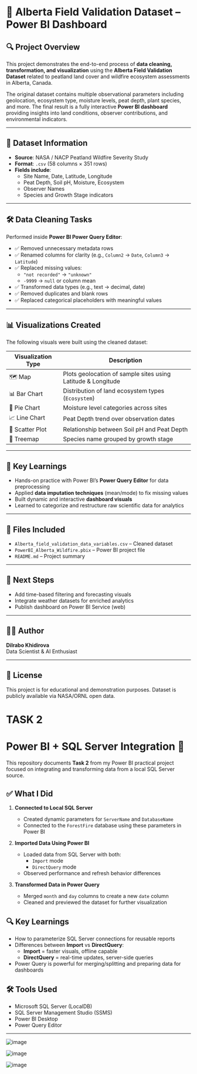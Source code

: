 # 🌲 Alberta Field Validation Dataset – Power BI Dashboard

## 🔍 Project Overview

This project demonstrates the end-to-end process of **data cleaning, transformation, and visualization** using the **Alberta Field Validation Dataset** related to peatland land cover and wildfire ecosystem assessments in Alberta, Canada.

The original dataset contains multiple observational parameters including geolocation, ecosystem type, moisture levels, peat depth, plant species, and more. The final result is a fully interactive **Power BI dashboard** providing insights into land conditions, observer contributions, and environmental indicators.

---

## 📁 Dataset Information

- **Source**: NASA / NACP Peatland Wildfire Severity Study
- **Format**: `.csv` (58 columns × 351 rows)
- **Fields include**:
  - Site Name, Date, Latitude, Longitude
  - Peat Depth, Soil pH, Moisture, Ecosystem
  - Observer Names
  - Species and Growth Stage indicators

---

## 🛠️ Data Cleaning Tasks

Performed inside **Power BI Power Query Editor**:

- ✅ Removed unnecessary metadata rows
- ✅ Renamed columns for clarity (e.g., `Column2` → `Date`, `Column3` → `Latitude`)
- ✅ Replaced missing values:
  - `"not recorded"` → `"unknown"`
  - `-9999` → `null` or column mean
- ✅ Transformed data types (e.g., text → decimal, date)
- ✅ Removed duplicates and blank rows
- ✅ Replaced categorical placeholders with meaningful values

---

## 📊 Visualizations Created

The following visuals were built using the cleaned dataset:

| Visualization Type | Description |
|--------------------|-------------|
| 🗺️ Map              | Plots geolocation of sample sites using Latitude & Longitude |
| 📊 Bar Chart        | Distribution of land ecosystem types (`Ecosystem`) |
| 🥧 Pie Chart        | Moisture level categories across sites |
| 📈 Line Chart       | Peat Depth trend over observation dates |
| 🔘 Scatter Plot     | Relationship between Soil pH and Peat Depth |
| 🌳 Treemap          | Species name grouped by growth stage |

---

## 📌 Key Learnings

- Hands-on practice with Power BI’s **Power Query Editor** for data preprocessing
- Applied **data imputation techniques** (mean/mode) to fix missing values
- Built dynamic and interactive **dashboard visuals**
- Learned to categorize and restructure raw scientific data for analytics

---

## 📂 Files Included

- `Alberta_field_validation_data_variables.csv` – Cleaned dataset
- `PowerBI_Alberta_Wildfire.pbix` – Power BI project file
- `README.md` – Project summary

---

## 🚀 Next Steps

- Add time-based filtering and forecasting visuals
- Integrate weather datasets for enriched analytics
- Publish dashboard on Power BI Service (web)

---

## 🙋‍♀️ Author

**Dilrabo Khidirova**  
Data Scientist & AI Enthusiast  
 

---

## 📢 License

This project is for educational and demonstration purposes. Dataset is publicly available via NASA/ORNL open data.



  # TASK 2

  # Power BI + SQL Server Integration 🚀

This repository documents **Task 2** from my Power BI practical project focused on integrating and transforming data from a local SQL Server source.

## ✅ What I Did

1. **Connected to Local SQL Server**
   - Created dynamic parameters for `ServerName` and `DatabaseName`
   - Connected to the `ForestFire` database using these parameters in Power BI

2. **Imported Data Using Power BI**
   - Loaded data from SQL Server with both:
     - `Import` mode
     - `DirectQuery` mode
   - Observed performance and refresh behavior differences

3. **Transformed Data in Power Query**
   - Merged `month` and `day` columns to create a new `date` column
   - Cleaned and previewed the dataset for further visualization

## 🔍 Key Learnings

- How to parameterize SQL Server connections for reusable reports
- Differences between **Import** vs **DirectQuery**:
  - **Import** = faster visuals, offline capable
  - **DirectQuery** = real-time updates, server-side queries
- Power Query is powerful for merging/splitting and preparing data for dashboards

## 🛠 Tools Used

- Microsoft SQL Server (LocalDB)
- SQL Server Management Studio (SSMS)
- Power BI Desktop
- Power Query Editor

---


![image](https://github.com/user-attachments/assets/6ae85419-8bec-4e99-85c0-3d7498e874ba)

![image](https://github.com/user-attachments/assets/7caf40c3-67e3-483d-b8f7-3d68f34fc909)

![image](https://github.com/user-attachments/assets/9a6c74fb-181b-4768-bdda-7028033e75c7)


